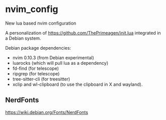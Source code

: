 # nvim_config
New lua based nvim configuration

A personalization of https://github.com/ThePrimeagen/init.lua integrated in a Debian system.

Debian package dependencies:

- nvim 0.10.3 (from Debian experimental)
- luarocks (which will pull lua as a dependency)
- fd-find (for telescope)
- ripgrep (for telescope)
- tree-sitter-cli (for treesitter)
- xclip and wl-clipboard (to use the clipboard in X and wayland).

## NerdFonts

https://wiki.debian.org/Fonts/NerdFonts


